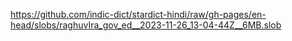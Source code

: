 https://github.com/indic-dict/stardict-hindi/raw/gh-pages/en-head/slobs/raghuvIra_gov_ed__2023-11-26_13-04-44Z__6MB.slob  
